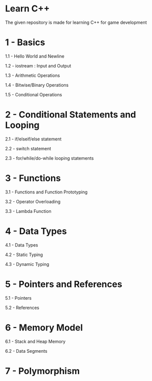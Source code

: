 # Learn C++

The given repository is made for learning C++ for game development


# 1 - Basics 

1.1 - Hello World and Newline

1.2 - iostream : Input and Output

1.3 - Arithmetic Operations

1.4 - Bitwise/Binary Operations 

1.5 - Conditional Operations

# 2 - Conditional Statements and Looping

2.1 - if/elseif/else statement

2.2 - switch statement

2.3 - for/while/do-while looping statements

# 3 - Functions

3.1 - Functions and Function Prototyping

3.2 - Operator Overloading

3.3 - Lambda Function 

# 4 - Data Types

4.1 - Data Types

4.2 - Static Typing

4.3 - Dynamic Typing

# 5 - Pointers and References

5.1 - Pointers

5.2 - References

# 6 - Memory Model

6.1 - Stack and Heap Memory

6.2 - Data Segments

# 7 - Polymorphism